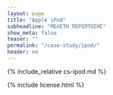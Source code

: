 ```yaml
---
layout: page
title: "Apple iPod"
subheadline: "ΜΕΛΕΤΗ ΠΕΡΙΠΤΩΣΗΣ"
show_meta: false
teaser: ""
permalink: "/case-study/ipod/"
header: no
---
```


{% include_relative cs-ipod.md %}

{% include license.html %}
